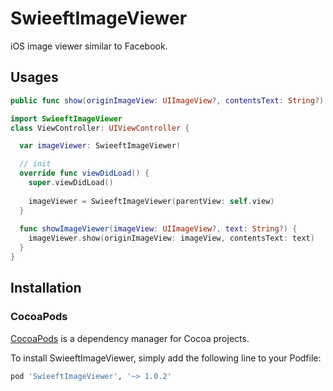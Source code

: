 # SwieeftImageViewer

iOS image viewer similar to Facebook.

## Usages
```swift
public func show(originImageView: UIImageView?, contentsText: String?)
```
```swift
import SwieeftImageViewer
class ViewController: UIViewController {

  var imageViewer: SwieeftImageViewer!

  // init
  override func viewDidLoad() {
    super.viewDidLoad()
  
    imageViewer = SwieeftImageViewer(parentView: self.view)
  }
  
  func showImageViewer(imageView: UIImageView?, text: String?) {
    imageViewer.show(originImageView: imageView, contentsText: text)
  }
}
```

## Installation

### CocoaPods

[CocoaPods](https://cocoapods.org/) is a dependency manager for Cocoa projects.

To install SwieeftImageViewer, simply add the following line to your Podfile:

```ruby
pod 'SwieeftImageViewer', '~> 1.0.2'
```
